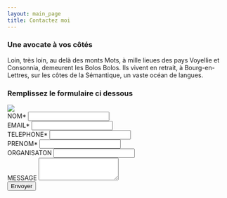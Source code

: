 ```yaml
---
layout: main_page
title: Contactez moi
---
```

  <div class="row text-justify darker">
    <div class="col-md-12 light">
    </div>
    <div class="col-md-6 pr-md-5 pl-md-5 pt-3">
      <h3>Une avocate à vos côtés</h3>
      <p>Loin, très loin, au delà des monts Mots, à mille lieues des pays Voyellie et Consonnia, demeurent les Bolos Bolos. Ils vivent en retrait, à Bourg-en-Lettres, sur les côtes de la Sémantique, un vaste océan de langues.</p>
      <h3>Remplissez le formulaire ci dessous</h3>
    </div>
    <div class="col-md-6 contact p-0">
      <img src="{{ site.baseurl }}/images/contact.jpg"/>
    </div>
    <div class="col-md-6 px-md-5 pt-5">
      <div class="form-group">
        <label for="contactLastname">NOM*</label>
        <input type="text" class="form-control" id="contactLastname">
      </div>
      <div class="form-group">
        <label for="contactEmail">EMAIL*</label>
        <input type="email" class="form-control" id="contactEmail">
      </div>
      <div class="form-group">
        <label for="contactPhone">TELEPHONE*</label>
        <input type="phone" class="form-control" id="contactPhone">
      </div>
    </div>
    <div class="col-md-6 px-md-5 pt-md-5">
      <div class="form-group">
        <label for="contactFirstname">PRENOM*</label>
        <input type="text" class="form-control" id="contactFirstname">
      </div>
      <div class="form-group">
        <label for="contactOrg">ORGANISATON</label>
        <input type="text" class="form-control" id="contactOrg">
      </div>
    </div>
    <div class="col-md-12 px-md-5">
      <div class="form-group">
        <label for="contactMessage">MESSAGE</label>
        <textarea class="form-control" id="contactMessage" rows="3"></textarea>
      </div>
    </div>
    <div class="col-md-12 p-md-5">
      <button type="submit" class="btn btn-primary">Envoyer</button>
    </div>
  </div>